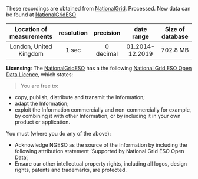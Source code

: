 These recordings are obtained from [NationalGrid](https://www.nationalgrideso.com/balancing-services/frequency-response-services/historic-frequency-data). Processed. New data can be found at [NationalGridESO](https://data.nationalgrideso.com/system/system-frequency-data)

|   Location of measurements | resolution |  precision   |   date range    | Size of database |
| :------------------------: | :--------: | :----------: | :-------------: | :--------------: |
|      London, United Kingdom     |  1 sec   |  0 decimal   | 01.2014-12.2019 |      702.8 MB      |

**Licensing**: The [NationalGridESO](https://www.nationalgrideso.com/) has a the following [National Grid ESO Open Data Licence](https://data.nationalgrideso.com/licence), which states:
>You are free to:
  - copy, publish, distribute and transmit the Information;
  - adapt the Information;
  - exploit the Information commercially and non-commercially for example, by combining it with other Information, or by including it in your own product or application.  
>
You must (where you do any of the above):  
 - Acknowledge NGESO as the source of the Information by including the following attribution statement ‘Supported by National Grid ESO Open Data’;
 - Ensure our other intellectual property rights, including all logos, design rights, patents and trademarks, are protected.
